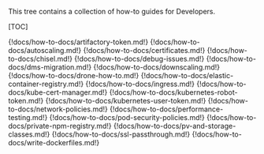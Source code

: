 This tree contains a collection of how-to guides for Developers.

[TOC]

{!docs/how-to-docs/artifactory-token.md!}
{!docs/how-to-docs/autoscaling.md!}
{!docs/how-to-docs/certificates.md!}
{!docs/how-to-docs/chisel.md!}
{!docs/how-to-docs/debug-issues.md!}
{!docs/how-to-docs/dms-migration.md!}
{!docs/how-to-docs/downscaling.md!}
{!docs/how-to-docs/drone-how-to.md!}
{!docs/how-to-docs/elastic-container-registry.md!}
{!docs/how-to-docs/ingress.md!}
{!docs/how-to-docs/kube-cert-manager.md!}
{!docs/how-to-docs/kubernetes-robot-token.md!}
{!docs/how-to-docs/kubernetes-user-token.md!}
{!docs/how-to-docs/network-policies.md!}
{!docs/how-to-docs/performance-testing.md!}
{!docs/how-to-docs/pod-security-policies.md!}
{!docs/how-to-docs/private-npm-registry.md!}
{!docs/how-to-docs/pv-and-storage-classes.md!}
{!docs/how-to-docs/ssl-passthrough.md!}
{!docs/how-to-docs/write-dockerfiles.md!}
